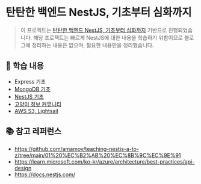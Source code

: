 # 탄탄한 백엔드 NestJS, 기초부터 심화까지

> 이 프로젝트는 [탄탄한 백엔드 NestJS, 기초부터 심화까지](https://www.inflearn.com/course/%ED%83%84%ED%83%84%ED%95%9C-%EB%B0%B1%EC%97%94%EB%93%9C-%EB%84%A4%EC%8A%A4%ED%8A%B8) 기반으로 진행되었습니다. 해당 프로젝트는 빠르게 NestJS에 대한 내용을 학습하기 위함이므로 블로그에 정리하는 내용은 없으며, 필요한 내용만을 정리했습니다.

## 🌴 학습 내용

- Express 기초
- [MongoDB 기초](./docs/MongoDB.md)
- [NestJS 기초](./docs/NestJS.md)
- [고양이 정보 커뮤니티](https://github.com/maketheworldwise/study-cat-nestjs-inflearn-practice)
- [AWS S3, Lightsail](./docs/S3-Lightsail.md)

## 📚 참고 레퍼런스

- https://github.com/amamov/teaching-nestjs-a-to-z/tree/main/01%20%EC%B2%AB%20%EC%8B%9C%EC%9E%91
- https://learn.microsoft.com/ko-kr/azure/architecture/best-practices/api-design
- https://docs.nestjs.com/
